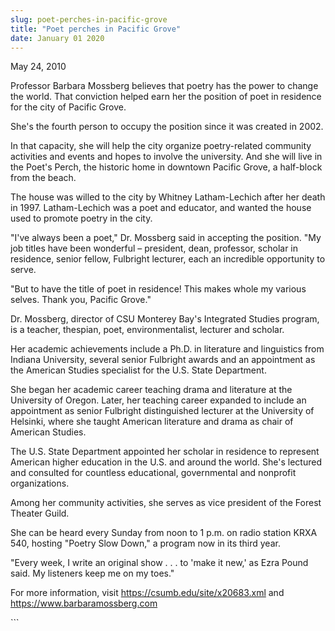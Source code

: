 ```yaml
---
slug: poet-perches-in-pacific-grove
title: "Poet perches in Pacific Grove"
date: January 01 2020
---
```


 
<p>May 24, 2010</p>
<p>
  Professor Barbara Mossberg believes that poetry has the power to change the
  world. That conviction helped earn her the position of poet in residence for
  the city of Pacific Grove.
</p>
<p>
  She's the fourth person to occupy the position since it was created in 2002.
</p>
<p>
  In that capacity, she will help the city organize poetry-related community
  activities and events and hopes to involve the university. And she will live
  in the Poet's Perch, the historic home in downtown Pacific Grove, a half-block
  from the beach.
</p>
<p>
  The house was willed to the city by Whitney Latham-Lechich after her death in
  1997. Latham-Lechich was a poet and educator, and wanted the house used to
  promote poetry in the city.
</p>
<p>
  "I've always been a poet," Dr. Mossberg said in accepting the position. "My
  job titles have been wonderful – president, dean, professor, scholar in
  residence, senior fellow, Fulbright lecturer, each an incredible opportunity
  to serve.
</p>
<p>
  "But to have the title of poet in residence! This makes whole my various
  selves. Thank you, Pacific Grove."
</p>
<p>
  Dr. Mossberg, director of CSU Monterey Bay's Integrated Studies program, is a
  teacher, thespian, poet, environmentalist, lecturer and scholar.
</p>
<p>
  Her academic achievements include a Ph.D. in literature and linguistics from
  Indiana University, several senior Fulbright awards and an appointment as the
  American Studies specialist for the U.S. State Department.
</p>
<p>
  She began her academic career teaching drama and literature at the University
  of Oregon. Later, her teaching career expanded to include an appointment as
  senior Fulbright distinguished lecturer at the University of Helsinki, where
  she taught American literature and drama as chair of American Studies.
</p>
<p>
  The U.S. State Department appointed her scholar in residence to represent
  American higher education in the U.S. and around the world. She's lectured and
  consulted for countless educational, governmental and nonprofit organizations.
</p>
<p>
  Among her community activities, she serves as vice president of the Forest
  Theater Guild.
</p>
<p>
  She can be heard every Sunday from noon to 1 p.m. on radio station KRXA 540,
  hosting "Poetry Slow Down," a program now in its third year.
</p>
<p>
  "Every week, I write an original show . . . to 'make it new,' as Ezra Pound
  said. My listeners keep me on my toes."
</p>
<p>
  For more information, visit
  <a href="https://csumb.edu/site/x20683.xml"
    >https://csumb.edu/site/x20683.xml</a
  >
  and
  <a
    href="https://www.barbaramossberg.com"
    title="https://www.barbaramossberg.com"
    >https://www.barbaramossberg.com</a
  >
</p>
<p></p>
```
